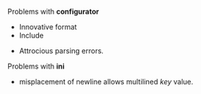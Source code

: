 Problems with **configurator**

+ Innovative format
+ Include
- Attrocious parsing errors.

Problems with **ini**

- misplacement of newline allows multilined _key_ value.


